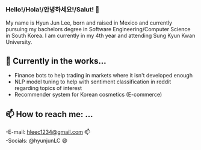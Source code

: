 ### Hello!/Hola!/안녕하세요!/Salut!  👋
My name is Hyun Jun Lee, born and raised in Mexico and currently pursuing my bachelors degree in Software Engineering/Computer Science in South Korea. I am currently in my 4th year and attending Sung Kyun Kwan University.

🔭 Currently in the works...
-------------------------------------------------------------------------------------------------------------------------------------------------------------------------
  - Finance bots to help trading in markets where it isn't developed enough<br />
  - NLP model tuning to help with sentiment classification in reddit regarding topics of interest<br />
  - Recommender system for Korean cosmetics (E-commerce)<br />

📫 How to reach me: ...
-------------------------------------------------------------------------------------------------------------------------------------------------------------------------
-E-mail: hleec1234@gmail.com 📫<br />
-Socials: @hyunjunLC 😄

<!--
**hleec1/hleec1** is a ✨ _special_ ✨ repository because its `README.md` (this file) appears on your GitHub profile.

Here are some ideas to get you started:

- 🔭 I’m currently working on ...
- 🌱 I’m currently learning ...
- 👯 I’m looking to collaborate on ...
- 🤔 I’m looking for help with ...
- 💬 Ask me about ...
- 📫 How to reach me: ...
- 😄 Pronouns: ...
- ⚡ Fun fact: ...
-->
